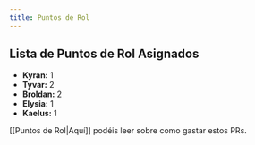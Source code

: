 ```yaml
---
title: Puntos de Rol
---
```


## Lista de Puntos de Rol Asignados
- **Kyran:** 1 
- **Tyvar:** 2
- **Broldan:** 2
- **Elysia:** 1
- **Kaelus:** 1

[[Puntos de Rol|Aquí]] podéis leer sobre como gastar estos PRs.